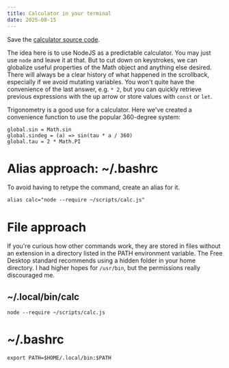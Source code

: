 ```yaml
---
title: Calculator in your terminal
date: 2025-08-15
---
```


Save the [calculator source code](/demo/calc/calc.js).

The idea here is to use NodeJS as a predictable calculator. You may just use `node` and leave it at that. But to cut down on keystrokes, we can globalize useful properties of the Math object and anything else desired. There will always be a clear history of what happened in the scrollback, especially if we avoid mutating variables. You won't quite have the convenience of the last answer, e.g. `* 2`, but you can quickly retrieve previous expressions with the up arrow or store values with `const` or `let`.

Trigonometry is a good use for a calculator. Here we've created a convenience function to use the popular 360-degree system:
```
global.sin = Math.sin
global.sindeg = (a) => sin(tau * a / 360)
global.tau = 2 * Math.PI
```

# Alias approach: ~/.bashrc
To avoid having to retype the command, create an alias for it.
```
alias calc="node --require ~/scripts/calc.js"
```

# File approach
If you're curious how other commands work, they are stored in files without an extension in a directory listed in the PATH environment variable. The Free Desktop standard recommends using a hidden folder in your home directory. I had higher hopes for `/usr/bin`, but the permissions really discouraged me.

## ~/.local/bin/calc
```
node --require ~/scripts/calc.js
```
# ~/.bashrc
```
export PATH=$HOME/.local/bin:$PATH
```
